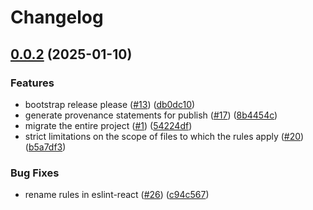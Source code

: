 # Changelog

## [0.0.2](https://github.com/BiscuitTin/eslint-config/compare/eslint-config-v0.0.1...eslint-config-v0.0.2) (2025-01-10)


### Features

* bootstrap release please ([#13](https://github.com/BiscuitTin/eslint-config/issues/13)) ([db0dc10](https://github.com/BiscuitTin/eslint-config/commit/db0dc109cf86e8215c1a39ee3a2ee493dceda3ea))
* generate provenance statements for publish ([#17](https://github.com/BiscuitTin/eslint-config/issues/17)) ([8b4454c](https://github.com/BiscuitTin/eslint-config/commit/8b4454c1e3cc453b080d1a855a384dc5557e3268))
* migrate the entire project ([#1](https://github.com/BiscuitTin/eslint-config/issues/1)) ([54224df](https://github.com/BiscuitTin/eslint-config/commit/54224dfc369f2ba76362bb93b46fb4962a923810))
* strict limitations on the scope of files to which the rules apply ([#20](https://github.com/BiscuitTin/eslint-config/issues/20)) ([b5a7df3](https://github.com/BiscuitTin/eslint-config/commit/b5a7df3703221e63024b5bafda7a776f6d6977b2))


### Bug Fixes

* rename rules in eslint-react ([#26](https://github.com/BiscuitTin/eslint-config/issues/26)) ([c94c567](https://github.com/BiscuitTin/eslint-config/commit/c94c56733abe214524b04f51c10653cf0563c4a8))
